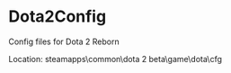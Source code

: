 # Dota2Config

Config files for Dota 2 Reborn

Location: steamapps\common\dota 2 beta\game\dota\cfg
